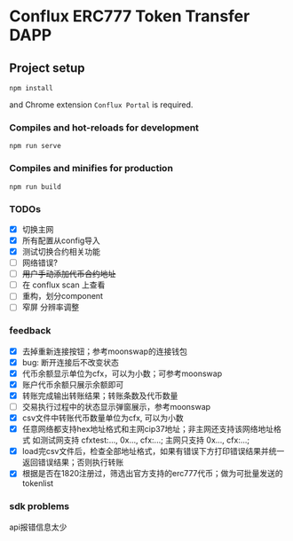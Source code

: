 # Conflux ERC777 Token Transfer DAPP

## Project setup
```
npm install
```
and Chrome extension `Conflux Portal` is required.

### Compiles and hot-reloads for development
```
npm run serve
```

### Compiles and minifies for production
```
npm run build
```

### TODOs
- [x] 切换主网  
- [x] 所有配置从config导入
- [x] 测试切换合约相关功能
- [ ] 网络错误?
- [ ] ~~用户手动添加代币合约地址~~
- [ ] 在 conflux scan 上查看
- [ ] 重构，划分component
- [ ] 窄屏 分辨率调整

### feedback

- [x] 去掉重新连接按钮；参考moonswap的连接钱包
- [x] bug: 断开连接后不改变状态
- [x] 代币余额显示单位为cfx，可以为小数；可参考moonswap
- [x] 账户代币余额只展示余额即可
- [x] 转账完成输出转账结果；转账条数及代币数量
- [ ] 交易执行过程中的状态显示弹窗展示，参考moonswap
- [x] csv文件中转账代币数量单位为cfx, 可以为小数
- [x] 任意网络都支持hex地址格式和主网cip37地址；非主网还支持该网络地址格式
如测试网支持 cfxtest:..., 0x..., cfx:...; 主网只支持 0x..., cfx:...; 
- [x] load完csv文件后，检查全部地址格式，如果有错误下方打印错误结果并统一返回错误结果；否则执行转账
- [x] 根据是否在1820注册过，筛选出官方支持的erc777代币；做为可批量发送的tokenlist

### sdk problems

api报错信息太少
